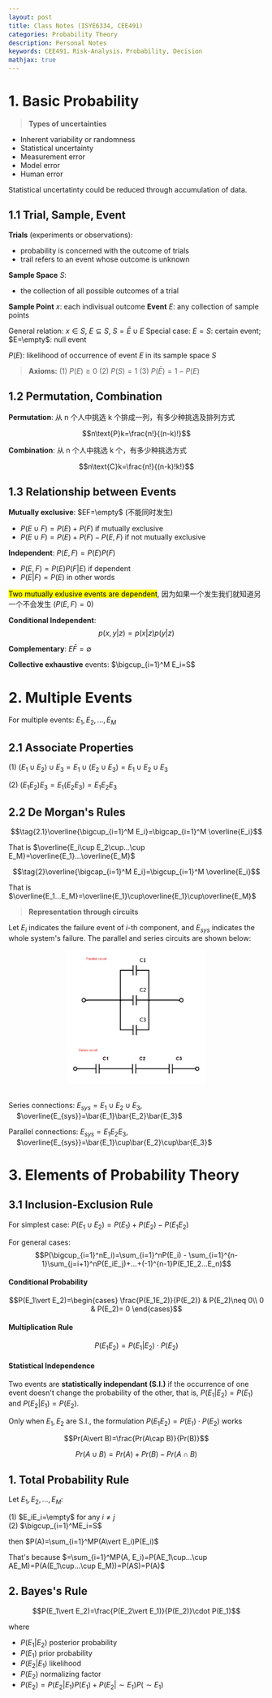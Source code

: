 ```yaml
---
layout: post
title: Class Notes (ISYE6334, CEE491)
categories: Probability Theory
description: Personal Notes
keywords: CEE491，Risk-Analysis，Probability, Decision
mathjax: true
---
```


# 1. Basic Probability
> **Types of uncertainties**

- Inherent variability or randomness
- Statistical uncertainty
- Measurement error
- Model error
- Human error

Statistical uncertatinty could be reduced through accumulation of data.

## 1.1 Trial, Sample, Event

**Trials** (experiments or observations):
- probability is concerned with the outcome of trials
- trail refers to an event whose outcome is unknown

**Sample Space** $S$: 
- the collection of all possible outcomes of a trial


**Sample Point** $x$: each indivisual outcome
**Event** $E$: any collection of sample points

General relation: $x\in S$, $E\subseteq S$, $S=\bar{E}\cup E$
Special case: $E=S$: certain event; $E=\empty$: null event

$P(E)$: likelihood of occurrence of event $E$ in its sample space $S$
> **Axioms:**
(1) $P(E)\geq 0$
(2) $P(S)=1$
(3) $P(\bar{E})= 1-P(E)$

## 1.2 Permutation, Combination
**Permutation**: 从 n 个人中挑选 k 个排成一列，有多少种挑选及排列方式

$$n\text{P}k=\frac{n!}{(n-k)!}$$

**Combination**: 从 n 个人中挑选 k 个，有多少种挑选方式

$$n\text{C}k=\frac{n!}{(n-k)!k!}$$


## 1.3 Relationship between Events
**Mutually exclusive**: $EF=\empty$ (不能同时发生)
- $P(E\cup F)=P(E) + P(F)$ if mutually exclusive
- $P(E\cup F)=P(E) + P(F) - P(E,F)$ if not mutually exclusive

**Independent**: $P(E,F)=P(E)P(F)$
- $P(E,F)=P(E)P(F\vert E)$ if dependent
- $P(E\vert F)=P(E)$ in other words

<span style="background-color: yellow; color: black;">Two mutually exlusive events are dependent</span>, 因为如果一个发生我们就知道另一个不会发生 ($P(E,F)=0$)

**Conditional Independent**:
$$p(x,y\vert z)=p(x\vert z)p(y\vert z)$$ 


**Complementary**: $E\bar{F}=\emptyset$

**Collective exhaustive** events: $\bigcup_{i=1}^M  E_i=S$



# 2. Multiple Events
For multiple events: $E_1,E_2,...,E_M$

## 2.1 Associate Properties
(1) $(E_1\cup E_2)\cup E_3 = E_1\cup(E_2 \cup E_3) = E_1\cup E_2\cup E_3$

(2) $(E_1E_2)E_3 = E_1(E_2E_3) = E_1E_2E_3$

## 2.2 De Morgan's Rules
$$\tag{2.1}\overline{\bigcup_{i=1}^M  E_i}=\bigcap_{i=1}^M \overline{E_i}$$

That is $\overline{E_i\cup E_2\cup...\cup E_M}=\overline{E_1}...\overline{E_M}$

$$\tag{2}\overline{\bigcap_{i=1}^M  E_i}=\bigcup_{i=1}^M \overline{E_i}$$

That is $\overline{E_1...E_M}=\overline{E_1}\cup\overline{E_1}\cup\overline{E_M}$

> **Representation through circuits**

Let $E_i$ indicates the failure event of $i$-th component, and $E_{sys}$ indicates the whole system's failure. The parallel and series circuits are shown below:

<center>
    <img src="/images/2021-09/011300.jpg" style="zoom:40%"> <br><div style="color: #999;"></div>
</center><br>

Series connections: $E_{sys} = E_1\cup E_2\cup E_3$, &nbsp;&nbsp;&nbsp;&nbsp;$\overline{E_{sys}}=\bar{E_1}\bar{E_2}\bar{E_3}$

Parallel connections: $E_{sys} = E_1E_2E_3$, &nbsp;&nbsp;&nbsp;&nbsp;$\overline{E_{sys}}=\bar{E_1}\cup\bar{E_2}\cup\bar{E_3}$


# 3. Elements of Probability Theory
## 3.1 Inclusion-Exclusion Rule
For simplest case: $P(E_1\cup E_2)=P(E_1) + P(E_2) - P(E_1E_2)$

For general cases:
$$P(\bigcup_{i=1}^nE_i)=\sum_{i=1}^nP(E_i) - \sum_{i=1}^{n-1}\sum_{j=i+1}^nP(E_iE_j)+...+(-1)^{n-1}P(E_1E_2...E_n)$$

#### Conditional Probability

$$P(E_1\vert E_2)=\begin{cases}
   \frac{P(E_1E_2)}{P(E_2)} & P(E_2)\neq 0\\
   0 & P(E_2)= 0
\end{cases}$$

#### Multiplication Rule
$$P(E_1E_2)=P(E_1\vert E_2)\cdot P(E_2)$$

#### Statistical Independence

Two events are **statistically independant (S.I.)** if the occurrence of one event doesn't change the probability of the other, that is, $P(E_1\vert E_2)=P(E_1)$ and $P(E_2\vert E_1)=P(E_2)$. 

Only when $E_1,E_2$ are S.I., the formulation $P(E_1E_2)=P(E_1)\cdot P(E_2)$ works







$$Pr(A\vert B)=\frac{Pr(A\cap B)}{Pr(B)}$$

$$Pr(A\cup B)=Pr(A) + Pr(B) - Pr(A\cap B)$$


## 1. Total Probability Rule

Let $E_1,E_2,...,E_M$:

(1) $E_iE_i=\empty$ for any $i\neq j$  
(2) $\bigcup_{i=1}^ME_i=S$

then
$P(A)=\sum_{i=1}^MP(A\vert E_i)P(E_i)$


That's because $=\sum_{i=1}^MP(A, E_i)=P(AE_1\cup...\cup AE_M)=P(A(E_1\cup...\cup E_M))=P(AS)=P(A)$


## 2. Bayes's Rule

$$P(E_1\vert E_2)=\frac{P(E_2\vert E_1)}{P(E_2)}\cdot P(E_1)$$

where
- $P(E_1\vert E_2)$ posterior probability
- $P(E_1)$ prior probability
- $P(E_2\vert E_1)$ likelihood
- $P(E_2)$ normalizing factor
- $P(E_2)=P(E_2\vert E_1)P(E_1) + P(E_2\vert\sim E_1)P(\sim E_1)$



